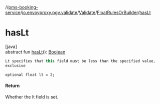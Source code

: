 //[pms-booking-service](../../../../index.md)/[io.envoyproxy.pgv.validate](../../index.md)/[Validate](../index.md)/[FloatRulesOrBuilder](index.md)/[hasLt](has-lt.md)

# hasLt

[java]\
abstract fun [hasLt](has-lt.md)(): [Boolean](https://kotlinlang.org/api/core/kotlin-stdlib/kotlin/-boolean/index.html)

```kotlin
Lt specifies that this field must be less than the specified value,
exclusive

```
`optional float lt = 2;`

#### Return

Whether the lt field is set.